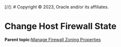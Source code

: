 [//]: # Copyright © 2023, Oracle and/or its affiliates.

# Change Host Firewall State

**Parent topic:**[Manage Firewall Zoning Properties](../topics/cockpit-network_configure_the_firewall.md)


